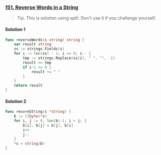 ### [151. Reverse Words in a String]

>Tip. This is solution using split. Don't use it if you challenge yourself.


#### Solution 1
```go
func reverseWords(s string) string {
	var result string
	ss := strings.Fields(s)
	for i := len(ss) - 1; i >= 0; i-- {
		tmp := strings.Replace(ss[i], " ", "", -1)
		result += tmp
		if i-1 >= 0 {
			result += " "
		}
	}
	return result
}
```
#### Solution 2
```go
func resvreString(s *string) {
	b := []byte(*s)
	for i, j := 0, len(b)-1; i < j; {
		b[i], b[j] = b[j], b[i]
		i++
		j--
	}
	*s = string(b)
}
```

[151. Reverse Words in a String]: https://leetcode.com/problems/reverse-words-in-a-string/